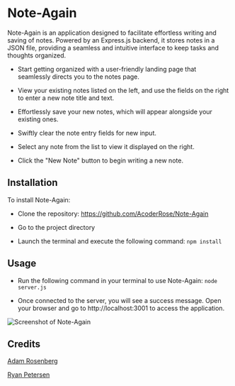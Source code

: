 # Note-Again

Note-Again is an application designed to facilitate effortless writing and saving of notes. Powered by an Express.js backend, it stores notes in a JSON file, providing a seamless and intuitive interface to keep tasks and thoughts organized.

- Start getting organized with a user-friendly landing page that seamlessly directs you to the notes page.

- View your existing notes listed on the left, and use the fields on the right to enter a new note title and text.

- Effortlessly save your new notes, which will appear alongside your existing ones.

- Swiftly clear the note entry fields for new input.

- Select any note from the list to view it displayed on the right.

- Click the "New Note" button to begin writing a new note.

## Installation

To install Note-Again:

- Clone the repository: https://github.com/AcoderRose/Note-Again

- Go to the project directory

- Launch the terminal and execute the following command: `npm install`

## Usage

- Run the following command in your terminal to use Note-Again: `node server.js`

- Once connected to the server, you will see a success message. Open your browser and go to http://localhost:3001 to access the application.

![Screenshot of Note-Again]()

## Credits

[Adam Rosenberg](https://github.com/AcoderRose)

[Ryan Petersen](https://github.com/RyanPetersen-89)
